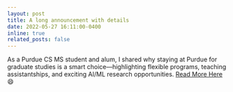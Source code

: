 ```yaml
---
layout: post
title: A long announcement with details
date: 2022-05-27 16:11:00-0400
inline: true
related_posts: false
---
```


As a Purdue CS MS student and alum, I shared why staying at Purdue for graduate studies is a smart choice—highlighting flexible programs, teaching assistantships, and exciting AI/ML research opportunities. [Read More Here](https://purdueusb.com/belonging/2022/05/27/gradschool.html) :smile:
